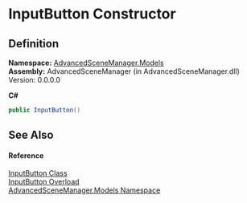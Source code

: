 # InputButton Constructor




## Definition
**Namespace:** <a href="N_AdvancedSceneManager_Models.md">AdvancedSceneManager.Models</a>  
**Assembly:** AdvancedSceneManager (in AdvancedSceneManager.dll) Version: 0.0.0.0

**C#**
``` C#
public InputButton()
```



## See Also


#### Reference
<a href="T_AdvancedSceneManager_Models_InputButton.md">InputButton Class</a>  
<a href="Overload_AdvancedSceneManager_Models_InputButton__ctor.md">InputButton Overload</a>  
<a href="N_AdvancedSceneManager_Models.md">AdvancedSceneManager.Models Namespace</a>  
